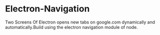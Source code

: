 # Electron-Navigation
Two Screens Of Electron opens new tabs on google.com dynamically and automatically.Build using the electron navigation module of node.  
